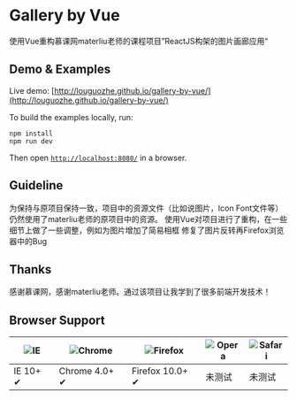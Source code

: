 Gallery by Vue
=====

使用Vue重构慕课网materliu老师的课程项目”ReactJS构架的图片画廊应用“

## Demo & Examples

Live demo: [http://louguozhe.github.io/gallery-by-vue/](http://louguozhe.github.io/gallery-by-vue/)

To build the examples locally, run:

```
npm install
npm run dev
```

Then open [`http://localhost:8080/`](http://localhost:8080/) in a browser.

## Guideline

为保持与原项目保持一致，项目中的资源文件（比如说图片，Icon Font文件等）仍然使用了materliu老师的原项目中的资源。
使用Vue对项目进行了重构，在一些细节上做了一些调整，例如为图片增加了简易相框
修复了图片反转再Firefox浏览器中的Bug

## Thanks

感谢慕课网，感谢materliu老师。通过该项目让我学到了很多前端开发技术！

## Browser Support

![IE](https://raw.github.com/alrra/browser-logos/master/internet-explorer/internet-explorer_48x48.png) | ![Chrome](https://raw.github.com/alrra/browser-logos/master/chrome/chrome_48x48.png) | ![Firefox](https://raw.github.com/alrra/browser-logos/master/firefox/firefox_48x48.png) | ![Opera](https://raw.github.com/alrra/browser-logos/master/opera/opera_48x48.png) | ![Safari](https://raw.github.com/alrra/browser-logos/master/safari/safari_48x48.png)
--- | --- | --- | --- | --- |
IE 10+ ✔ | Chrome 4.0+ ✔ | Firefox 10.0+ ✔ | 未测试 | 未测试 |

